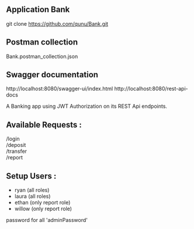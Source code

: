 ## Application Bank

git clone https://github.com/qunu/Bank.git

## Postman collection

Bank.postman_collection.json

## Swagger documentation
http://localhost:8080/swagger-ui/index.html
http://localhost:8080/rest-api-docs

A Banking app using JWT Authorization on its REST Api endpoints.

## Available Requests :

/login  
/deposit  
/transfer  
/report  

## Setup Users :

 - ryan (all roles)
 - laura (all roles)
 - ethan (only report role)
 - willow (only report role)

password for all 'adminPassword'




